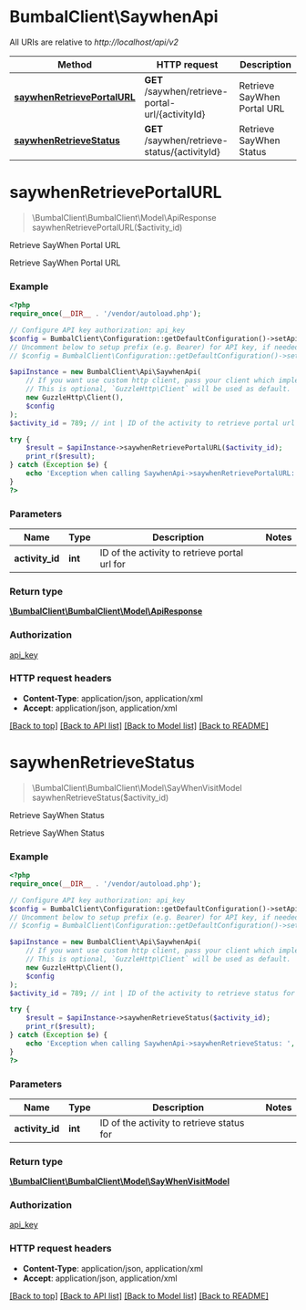 # BumbalClient\SaywhenApi

All URIs are relative to *http://localhost/api/v2*

Method | HTTP request | Description
------------- | ------------- | -------------
[**saywhenRetrievePortalURL**](SaywhenApi.md#saywhenRetrievePortalURL) | **GET** /saywhen/retrieve-portal-url/{activityId} | Retrieve SayWhen Portal URL
[**saywhenRetrieveStatus**](SaywhenApi.md#saywhenRetrieveStatus) | **GET** /saywhen/retrieve-status/{activityId} | Retrieve SayWhen Status


# **saywhenRetrievePortalURL**
> \BumbalClient\BumbalClient\Model\ApiResponse saywhenRetrievePortalURL($activity_id)

Retrieve SayWhen Portal URL

Retrieve SayWhen Portal URL

### Example
```php
<?php
require_once(__DIR__ . '/vendor/autoload.php');

// Configure API key authorization: api_key
$config = BumbalClient\Configuration::getDefaultConfiguration()->setApiKey('ApiKey', 'YOUR_API_KEY');
// Uncomment below to setup prefix (e.g. Bearer) for API key, if needed
// $config = BumbalClient\Configuration::getDefaultConfiguration()->setApiKeyPrefix('ApiKey', 'Bearer');

$apiInstance = new BumbalClient\Api\SaywhenApi(
    // If you want use custom http client, pass your client which implements `GuzzleHttp\ClientInterface`.
    // This is optional, `GuzzleHttp\Client` will be used as default.
    new GuzzleHttp\Client(),
    $config
);
$activity_id = 789; // int | ID of the activity to retrieve portal url for

try {
    $result = $apiInstance->saywhenRetrievePortalURL($activity_id);
    print_r($result);
} catch (Exception $e) {
    echo 'Exception when calling SaywhenApi->saywhenRetrievePortalURL: ', $e->getMessage(), PHP_EOL;
}
?>
```

### Parameters

Name | Type | Description  | Notes
------------- | ------------- | ------------- | -------------
 **activity_id** | **int**| ID of the activity to retrieve portal url for |

### Return type

[**\BumbalClient\BumbalClient\Model\ApiResponse**](../Model/ApiResponse.md)

### Authorization

[api_key](../../README.md#api_key)

### HTTP request headers

 - **Content-Type**: application/json, application/xml
 - **Accept**: application/json, application/xml

[[Back to top]](#) [[Back to API list]](../../README.md#documentation-for-api-endpoints) [[Back to Model list]](../../README.md#documentation-for-models) [[Back to README]](../../README.md)

# **saywhenRetrieveStatus**
> \BumbalClient\BumbalClient\Model\SayWhenVisitModel saywhenRetrieveStatus($activity_id)

Retrieve SayWhen Status

Retrieve SayWhen Status

### Example
```php
<?php
require_once(__DIR__ . '/vendor/autoload.php');

// Configure API key authorization: api_key
$config = BumbalClient\Configuration::getDefaultConfiguration()->setApiKey('ApiKey', 'YOUR_API_KEY');
// Uncomment below to setup prefix (e.g. Bearer) for API key, if needed
// $config = BumbalClient\Configuration::getDefaultConfiguration()->setApiKeyPrefix('ApiKey', 'Bearer');

$apiInstance = new BumbalClient\Api\SaywhenApi(
    // If you want use custom http client, pass your client which implements `GuzzleHttp\ClientInterface`.
    // This is optional, `GuzzleHttp\Client` will be used as default.
    new GuzzleHttp\Client(),
    $config
);
$activity_id = 789; // int | ID of the activity to retrieve status for

try {
    $result = $apiInstance->saywhenRetrieveStatus($activity_id);
    print_r($result);
} catch (Exception $e) {
    echo 'Exception when calling SaywhenApi->saywhenRetrieveStatus: ', $e->getMessage(), PHP_EOL;
}
?>
```

### Parameters

Name | Type | Description  | Notes
------------- | ------------- | ------------- | -------------
 **activity_id** | **int**| ID of the activity to retrieve status for |

### Return type

[**\BumbalClient\BumbalClient\Model\SayWhenVisitModel**](../Model/SayWhenVisitModel.md)

### Authorization

[api_key](../../README.md#api_key)

### HTTP request headers

 - **Content-Type**: application/json, application/xml
 - **Accept**: application/json, application/xml

[[Back to top]](#) [[Back to API list]](../../README.md#documentation-for-api-endpoints) [[Back to Model list]](../../README.md#documentation-for-models) [[Back to README]](../../README.md)

